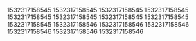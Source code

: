 1532317158545
1532317158545
1532317158545
1532317158545
1532317158545
1532317158545
1532317158545
1532317158545
1532317158545
1532317158546
1532317158546
1532317158546
1532317158546
1532317158546
1532317158546